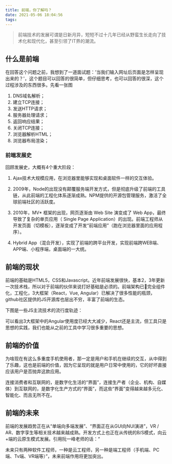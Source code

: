 ```yaml
---
title: 前端，你了解吗？
date: 2021-05-06 18:04:56
tags:
---
```


> 前端技术的发展可谓是日新月异，短短不过十几年已经从野蛮生长走向了技术化和现代化，甚至引领了IT界的潮流。
## 什么是前端
在回答这个问题之前，我想到了一道面试题：'当我们输入网址后页面是怎样呈现出来的？'，这个题目可以回答的很简单，但仔细思考，也可以回答的很深，这个过程涉及的东西很多。先看一张图

1. DNS域名解析；
2. 建立TCP连接；
3. 发送HTTP请求；
4. 服务器处理请求；
5. 返回响应结果；
6. 关闭TCP连接；
7. 浏览器解析HTML；
8. 浏览器布局渲染；

### 前端发展史
回顾发展史，大概有4个重大阶段：

1. Ajax技术大规模应用，在浏览器里能够实现和桌面软件一样的交互体验。

2. 2009年，Node的出现没有颠覆服务端开发方式，但是彻底升级了前端的工具链，从此前端的工程化体系逐渐成熟。NPM提供的开源包管理服务，激活了全球前端社区的活跃度。

3. 2010年，MV* 框架的出现，网页逐渐由 Web Site 演变成了 Web App，最终导致了复杂的单页应用（ Single Page Application）的出现。前端工程师从开发页面（切模板），逐渐变成了开发“前端应用”（跑在浏览器里面的应用程序）。

4. Hybrid App（混合开发），实现了前端的跨平台开发，实现前端跨WEB端、APP端、小程序端，桌面端的一大统。

## 前端的现状
前端的基础是HTML5，CSS和Javascript。近年前端发展很快，基本2，3年更新一次技术栈，所以对于前端的伙伴来说打好基础是必须的。前端架构已完全组件化，工程化，3大框架（React，Vue, Angular）已解决了很多性能的瓶颈，github社区提供的JS开源库也层出不穷，丰富了前端的生态。

下图是一些JS主流技术的流行度轨迹：

可以看出3大框架中的Angular使用度已经大大减少，React还是主流，但工具只是思想的实践，我们也能从之前的工具中学习很多重要的思想。

## 前端的价值
为啥现在有这么多重度手机使用者，那一定是用户和手机在继续的交互，从中得到了乐趣，这也是前端的价值，因为它呈现的就是用户日常中使用的，它的好坏直接应该用户是否抛弃这款应用。

连接消费者和互联网的，是数字化生活的“界面”，连接生产者（企业、机构、自媒体）到互联网的，是数字化生产方式的“界面”，而这些“界面”变得越来越多元化、智能化、而且无所不在。

## 前端的未来
前端的发展趋势正在从“单端向多端发展”、“界面正在从GUI向NUI演进”，VR / AR、数字孪生等相关技术越来越成熟。开发方式上也正在从传统的B/S模式，向云+端的云原生模式发展。引用阮一峰老师的话：“

未来只有两种软件工程师，一种是云工程师，另一种是端工程师（手机端、PC端、Tv端、VR端等）”，未来前端作用将更加突出。